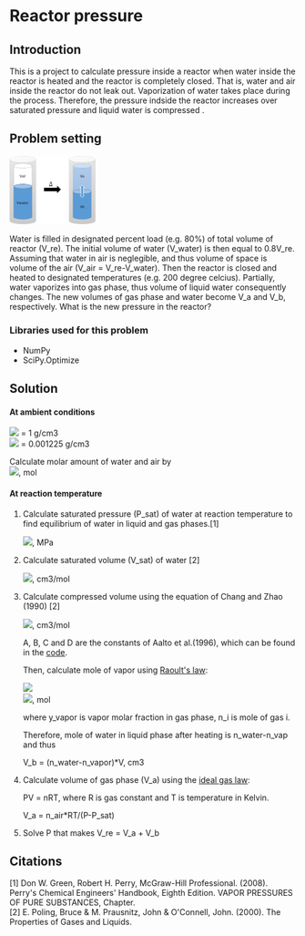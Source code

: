 # Reactor pressure
## Introduction
This is a project to calculate pressure inside a reactor when water inside the reactor is heated and the reactor is completely closed. That is, water and air inside the reactor do not leak out. Vaporization of water takes place during the process. Therefore, the pressure indside the reactor increases over saturated pressure and liquid water is compressed . 

## Problem setting
<img src="https://github.com/pangnattacha/reactor_pressure/blob/master/reactor.png" width="30%" height="30%">

Water is filled in designated percent load (e.g. 80%) of total volume of reactor (V_re). The initial volume of water (V_water) is then equal to 0.8V_re. Assuming that water in air is neglegible, and thus volume of space is volume of the air (V_air = V_re-V_water). Then the reactor is closed and heated to designated temperatures (e.g. 200 degree celcius). Partially, water vaporizes into gas phase, thus volume of liquid water consequently changes. The new volumes of gas phase and water become V_a and V_b, respectively. What is the new pressure in the reactor?

### Libraries used for this problem
- NumPy
- SciPy.Optimize

## Solution
#### At ambient conditions
<img src="https://latex.codecogs.com/gif.latex?%5Crho_%7Bwater%7D"> = 1 g/cm3 </br>
<img src="https://latex.codecogs.com/gif.latex?%5Crho_%7Bair%7D"> = 0.001225 g/cm3 </br>

Calculate molar amount of water and air by </br>
<img src="https://latex.codecogs.com/gif.latex?n%3D%20%5Cfrac%7BV*%5Crho%7D%7Bmolecular%20weight%7D">, mol
#### At reaction temperature
1. Calculate saturated pressure (P_sat) of water at reaction temperature to find equilibrium of water in liquid and gas phases.[1]</br>

    <img src="https://latex.codecogs.com/gif.latex?P_%7Bsat%7D%20%3D%20exp%28C1&plus;C2/T&plus;C3lnT&plus;C4T%5E%7BC5%7D%29">, MPa </br>

2. Calculate saturated volume (V_sat) of water [2]</br>

    <img src="https://latex.codecogs.com/gif.latex?V_%7Bsat%7D%20%3D%20V_cZ_c%5E%7B1-%28T/T_c%29%5E%7B2/7%7D%7D">, cm3/mol

3. Calculate compressed volume using the equation of Chang and Zhao (1990) [2] </br>

    <img src="https://latex.codecogs.com/gif.latex?V%3DV_s%5Cfrac%7BAP_c&plus;C%5E%7B%28D-Tr%29%5EB%7D%28P-P_%7Bsat%7D%29%7D%7BAP_c&plus;C%28P-P_%7Bsat%7D%29%7D">, cm3/mol </br>

    A, B, C and D are the constants of Aalto et al.(1996), which can be found in the [code](https://github.com/pangnattacha/reactor_pressure/blob/master/reactor_pressure.py).

    Then, calculate mole of vapor using [Raoult's law](https://chemistry.tutorvista.com/inorganic-chemistry/raoults-law.html): </br>

    <img src="https://latex.codecogs.com/gif.latex?y_%7Bvapor%7D%3D%5Cfrac%7Bn_%7Bvapor%7D%7D%7Bn_%7Bvapor%7D&plus;n_%7Bair%7D%7D%3D%5Cfrac%7BP_%7Bsat%7D%7D%7BP%7D"></br>
    <img src="https://latex.codecogs.com/gif.latex?n_%7Bvapor%7D%3Dn_%7Bair%7D%5Cfrac%7BP_%7Bsat%7D%7D%7BP-P_%7Bsat%7D%7D">, mol

    where y_vapor is vapor molar fraction in gas phase, n_i is mole of gas i.

    Therefore, mole of water in liquid phase after heating is n_water-n_vap and thus</br>

    V_b = (n_water-n_vapor)*V, cm3

4. Calculate volume of gas phase (V_a) using the [ideal gas law](https://en.wikipedia.org/wiki/Ideal_gas_law):</br>

    PV = nRT, where R is gas constant and T is temperature in Kelvin.</br>

    V_a = n_air*RT/(P-P_sat)
    
5. Solve P that makes V_re = V_a + V_b

## Citations
[1] Don W. Green, Robert H. Perry, McGraw-Hill Professional. (2008). Perry's Chemical Engineers' Handbook, Eighth Edition. VAPOR PRESSURES OF PURE SUBSTANCES, Chapter. </br>
[2] E. Poling, Bruce & M. Prausnitz, John & O'Connell, John. (2000). The Properties of Gases and Liquids. 
